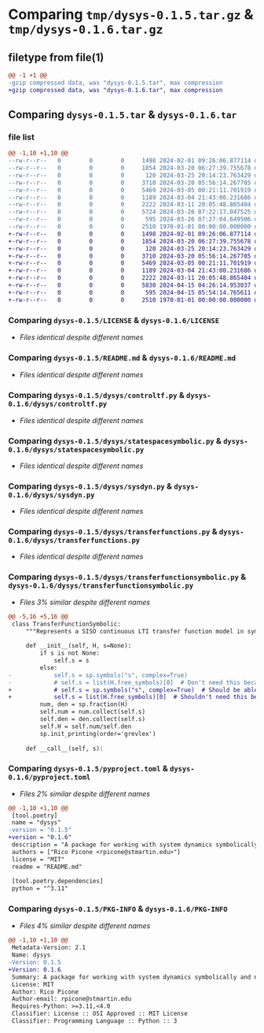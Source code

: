 # Comparing `tmp/dysys-0.1.5.tar.gz` & `tmp/dysys-0.1.6.tar.gz`

## filetype from file(1)

```diff
@@ -1 +1 @@
-gzip compressed data, was "dysys-0.1.5.tar", max compression
+gzip compressed data, was "dysys-0.1.6.tar", max compression
```

## Comparing `dysys-0.1.5.tar` & `dysys-0.1.6.tar`

### file list

```diff
@@ -1,10 +1,10 @@
--rw-r--r--   0        0        0     1498 2024-02-01 09:26:06.877114 dysys-0.1.5/LICENSE
--rw-r--r--   0        0        0     1854 2024-03-20 06:27:39.755678 dysys-0.1.5/README.md
--rw-r--r--   0        0        0      120 2024-03-25 20:14:23.763429 dysys-0.1.5/dysys/__init__.py
--rw-r--r--   0        0        0     3710 2024-03-20 05:56:14.267785 dysys-0.1.5/dysys/controltf.py
--rw-r--r--   0        0        0     5469 2024-03-05 00:21:11.701919 dysys-0.1.5/dysys/statespacesymbolic.py
--rw-r--r--   0        0        0     1189 2024-03-04 21:43:00.231686 dysys-0.1.5/dysys/sysdyn.py
--rw-r--r--   0        0        0     2222 2024-03-11 20:05:48.865404 dysys-0.1.5/dysys/transferfunctions.py
--rw-r--r--   0        0        0     5724 2024-03-26 07:22:17.047525 dysys-0.1.5/dysys/transferfunctionsymbolic.py
--rw-r--r--   0        0        0      595 2024-03-26 07:27:04.649506 dysys-0.1.5/pyproject.toml
--rw-r--r--   0        0        0     2510 1970-01-01 00:00:00.000000 dysys-0.1.5/PKG-INFO
+-rw-r--r--   0        0        0     1498 2024-02-01 09:26:06.877114 dysys-0.1.6/LICENSE
+-rw-r--r--   0        0        0     1854 2024-03-20 06:27:39.755678 dysys-0.1.6/README.md
+-rw-r--r--   0        0        0      120 2024-03-25 20:14:23.763429 dysys-0.1.6/dysys/__init__.py
+-rw-r--r--   0        0        0     3710 2024-03-20 05:56:14.267785 dysys-0.1.6/dysys/controltf.py
+-rw-r--r--   0        0        0     5469 2024-03-05 00:21:11.701919 dysys-0.1.6/dysys/statespacesymbolic.py
+-rw-r--r--   0        0        0     1189 2024-03-04 21:43:00.231686 dysys-0.1.6/dysys/sysdyn.py
+-rw-r--r--   0        0        0     2222 2024-03-11 20:05:48.865404 dysys-0.1.6/dysys/transferfunctions.py
+-rw-r--r--   0        0        0     5830 2024-04-15 04:26:14.953037 dysys-0.1.6/dysys/transferfunctionsymbolic.py
+-rw-r--r--   0        0        0      595 2024-04-15 05:54:14.765611 dysys-0.1.6/pyproject.toml
+-rw-r--r--   0        0        0     2510 1970-01-01 00:00:00.000000 dysys-0.1.6/PKG-INFO
```

### Comparing `dysys-0.1.5/LICENSE` & `dysys-0.1.6/LICENSE`

 * *Files identical despite different names*

### Comparing `dysys-0.1.5/README.md` & `dysys-0.1.6/README.md`

 * *Files identical despite different names*

### Comparing `dysys-0.1.5/dysys/controltf.py` & `dysys-0.1.6/dysys/controltf.py`

 * *Files identical despite different names*

### Comparing `dysys-0.1.5/dysys/statespacesymbolic.py` & `dysys-0.1.6/dysys/statespacesymbolic.py`

 * *Files identical despite different names*

### Comparing `dysys-0.1.5/dysys/sysdyn.py` & `dysys-0.1.6/dysys/sysdyn.py`

 * *Files identical despite different names*

### Comparing `dysys-0.1.5/dysys/transferfunctions.py` & `dysys-0.1.6/dysys/transferfunctions.py`

 * *Files identical despite different names*

### Comparing `dysys-0.1.5/dysys/transferfunctionsymbolic.py` & `dysys-0.1.6/dysys/transferfunctionsymbolic.py`

 * *Files 3% similar despite different names*

```diff
@@ -5,16 +5,16 @@
 class TransferFunctionSymbolic:
     """Represents a SISO continuous LTI transfer function model in symbolic form"""
 
     def __init__(self, H, s=None):
         if s is not None:
             self.s = s
         else:
-            self.s = sp.symbols("s", complex=True)
-            # self.s = list(H.free_symbols)[0]  # Don't need this because sp.symbols("s") is unique
+            # self.s = sp.symbols("s", complex=True)  # Should be able to but had issues
+            self.s = list(H.free_symbols)[0]  # Shouldn't need this because sp.symbols("s") is supposed to be unique. This doesn't work if there are other symbols in H
         num, den = sp.fraction(H)
         self.num = num.collect(self.s)
         self.den = den.collect(self.s)
         self.H = self.num/self.den
         sp.init_printing(order='grevlex')
         
     def __call__(self, s):
```

### Comparing `dysys-0.1.5/pyproject.toml` & `dysys-0.1.6/pyproject.toml`

 * *Files 2% similar despite different names*

```diff
@@ -1,10 +1,10 @@
 [tool.poetry]
 name = "dysys"
-version = "0.1.5"
+version = "0.1.6"
 description = "A package for working with system dynamics symbolically and numerically"
 authors = ["Rico Picone <rpicone@stmartin.edu>"]
 license = "MIT"
 readme = "README.md"
 
 [tool.poetry.dependencies]
 python = "^3.11"
```

### Comparing `dysys-0.1.5/PKG-INFO` & `dysys-0.1.6/PKG-INFO`

 * *Files 4% similar despite different names*

```diff
@@ -1,10 +1,10 @@
 Metadata-Version: 2.1
 Name: dysys
-Version: 0.1.5
+Version: 0.1.6
 Summary: A package for working with system dynamics symbolically and numerically
 License: MIT
 Author: Rico Picone
 Author-email: rpicone@stmartin.edu
 Requires-Python: >=3.11,<4.0
 Classifier: License :: OSI Approved :: MIT License
 Classifier: Programming Language :: Python :: 3
```

